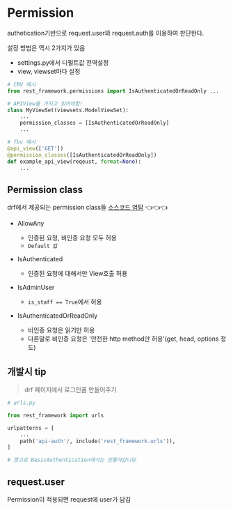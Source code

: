 # Permission

authetication기반으로 request.user와 request.auth를 이용하여 판단한다.

설정 방법은 역시 2가지가 있음
- settings.py에서 디펄트값 전역설정
- view, viewset마다 설정
```python
# CBV 예시
from rest_framework.permissions import IsAuthenticatedOrReadOnly ...

# APIView를 가지고 있어야함!
class MyViewSet(viewsets.ModelViewSet):
    ...
    permission_classes = [IsAuthenticatedOrReadOnly]
    ...

# fbv 예시
@api_view(['GET'])
@permission_classes([IsAuthenticatedOrReadOnly])
def example_api_view(reqeust, format=None):
    ...
```

## Permission class
drf에서 제공되는 permission class들
[소스코드 염탐](https://github.com/encode/django-rest-framework/blob/master/rest_framework/permissions.py) 👈👈👈
- AllowAny
    - 인증된 요청, 비인증 요청 모두 허용
    - `Default 값`

- IsAuthenticated
    - 인증된 요청에 대해서만 View호출 허용

- IsAdminUser
    - `is_staff == True`에서 허용

- IsAuthenticatedOrReadOnly
    - 비인증 요청은 읽기만 허용
    - 다른말로 비인증 요청은 '안전한 http method만 허용'(get, head, options 정도)





## 개발시 tip
> drf 페이지에서 로그인폼 만들어주기
```python
# urls.py

from rest_framework import urls

urlpatterns = [
    ...
    path('api-auth'/, include('rest_framework.urls')),
]

# 참고로 BasicAuthentication에서는 안돌아갑니당
```

## request.user
Permission이 적용되면 request에 user가 담김
